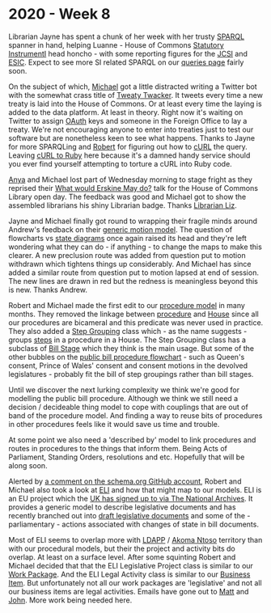 # 2020 - Week 8

Librarian Jayne has spent a chunk of her week with her trusty [SPARQL](https://en.wikipedia.org/wiki/SPARQL) spanner in hand, helping Luanne - House of Commons [Statutory InstrumentI](https://www.parliament.uk/documents/commons-information-office/l07.pdf) head honcho - with some reporting figures for the [JCSI](https://www.parliament.uk/business/committees/committees-a-z/joint-select/statutory-instruments/) and [ESIC](https://www.parliament.uk/business/committees/committees-a-z/commons-select/european-statutory-instruments/). Expect to see more SI related SPARQL on our [queries page](https://ukparliament.github.io/ontologies/procedure/meta/queries/) fairly soon.

On the subject of which, [Michael](https://twitter.com/fantasticlife) got a little distracted writing a Twitter bot with the somewhat crass title of [Tweaty Twacker](https://twitter.com/tweatytwacker). It tweets every time a new treaty is laid into the House of Commons. Or at least every time the laying is added to the data platform. At least in theory. Right now it's waiting on Twitter to assign [OAuth](https://en.wikipedia.org/wiki/OAuth) keys and someone in the Foreign Office to lay a treaty. We're not encouraging anyone to enter into treaties just to test our software but are nonetheless keen to see what happens. Thanks to Jayne for more SPARQLing and [Robert](https://twitter.com/RobertBrook) for figuring out how to [cURL](https://en.wikipedia.org/wiki/CURL) the query. Leaving [cURL to Ruby](https://jhawthorn.github.io/curl-to-ruby/) here because it's a damned handy service should you ever find yourself attempting to torture a cURL into Ruby code.

[Anya](http://twitter.com/bitten_) and Michael lost part of Wednesday morning to stage fright as they reprised their [What would Erskine May do?](https://www.slideshare.net/UKParliData/what-would-erskine-may-do) talk for the House of Commons Library open day. The feedback was good and Michael got to show the assembled librarians his shiny Librarian badge. Thanks [Librarian Liz](https://twitter.com/greensideknits).

Jayne and Michael finally got round to wrapping their fragile minds around Andrew's feedback on their [generic motion model](https://github.com/ukparliament/ontologies/blob/master/procedure/flowcharts/motions/motion.pdf). The question of flowcharts vs [state diagrams](https://en.wikipedia.org/wiki/State_diagram) once again raised its head and they're left wondering what they can do - if anything - to change the maps to make this clearer. A new preclusion route was added from question put to motion withdrawn which tightens things up considerably. And Michael has since added a similar route from question put to motion lapsed at end of session. The new lines are drawn in red but the redness is meaningless beyond this is new. Thanks Andrew.

Robert and Michael made the first edit to our [procedure model](https://ukparliament.github.io/ontologies/procedure/procedure-ontology.html) in many months. They removed the linkage between [procedure](https://ukparliament.github.io/ontologies/procedure/procedure-ontology.html#d4e153) and [House](https://ukparliament.github.io/ontologies/procedure/procedure-ontology.html#d4e237) since all our procedures are bicameral and this predicate was never used in practice. They also added a [Step Grouping](https://ukparliament.github.io/ontologies/procedure/procedure-ontology.html#d4e282) class which - as the name suggests - groups [steps](https://ukparliament.github.io/ontologies/procedure/procedure-ontology.html#d4e175) in a procedure in a House. The Step Grouping class has a subclass of [Bill Stage](https://ukparliament.github.io/ontologies/procedure/procedure-ontology.html#d4e293) which they think is the main usage. But some of the other bubbles on the [public bill procedure flowchart](https://ukparliament.github.io/ontologies/procedure/flowcharts/bills/public-bill.pdf) - such as Queen's consent, Prince of Wales' consent and consent motions in the devolved legislatures - probably fit the bill of step groupings rather than bill stages.

Until we discover the next lurking complexity we think we're good for modelling the public bill procedure. Although we think we still need a decision / decideable thing model to cope with couplings that are out of band of the procedure model. And finding a way to reuse bits of procedures in other procedures feels like it would save us time and trouble.

At some point we also need a 'described by' model to link procedures and routes in procedures to the things that inform them. Being Acts of Parliament, Standing Orders, resolutions and etc. Hopefully that will be along soon.

Alerted by [a comment on the schema.org GitHub account](https://github.com/schemaorg/schemaorg/issues/1743#issuecomment-587406739), Robert and Michael also took a look at [ELI](https://eur-lex.europa.eu/eli-register/about.html) and how that might map to our models. ELI is an EU project which the [UK has signed up to via The National Archives](https://eur-lex.europa.eu/eli-register/uk.html). It provides a generic model to describe legislative documents and has recently branched out into [draft legislative documents](https://joinup.ec.europa.eu/release/eli-dl/draft1) and some of the - parliamentary - actions associated with changes of state in bill documents.

Most of ELI seems to overlap more with [LDAPP](http://www.legislation.gov.uk/projects/drafting-tool) / [Akoma Ntoso](http://www.akomantoso.org/) territory than with our procedural models, but their the project and activity bits do overlap. At least on a surface level. After some squinting Robert and Michael decided that that the ELI Legislative Project class is similar to our [Work Package](https://ukparliament.github.io/ontologies/procedure/procedure-ontology.html#d4e259). And the ELI Legal Activity class is similar to our [Business Item](https://ukparliament.github.io/ontologies/procedure/procedure-ontology.html#d4e248). But unfortunately not all our work packages are 'legislative' and not all our business items are legal activities. Emails have gone out to [Matt](https://twitter.com/metju_betju) and [John](https://twitter.com/johnlsheridan). More work being needed here.